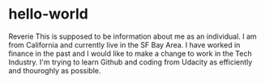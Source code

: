 # hello-world
Reverie 
This is supposed to be information about me as an individual. I am from California and currently live in the SF Bay Area. I have worked in finance in the past and I would like to make a change to work in the Tech Industry. I'm trying to learn Github and coding from Udacity as efficiently and thouroghly as possible.
